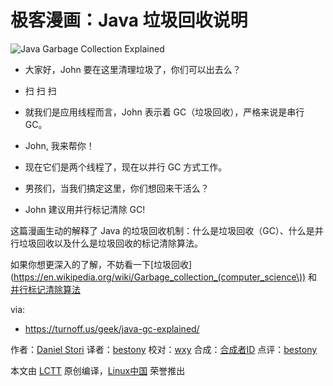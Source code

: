 极客漫画：Java 垃圾回收说明
=====

![Java Garbage Collection Explained](https://turnoff.us/image/en/java-gc-explained.png)

- 大家好，John 要在这里清理垃圾了，你们可以出去么？


- 扫 扫 扫
- 就我们是应用线程而言，John 表示着 GC（垃圾回收），严格来说是串行 GC。

- John, 我来帮你！
- 现在它们是两个线程了，现在以并行 GC 方式工作。


- 男孩们，当我们搞定这里，你们想回来干活么？
- John 建议用并行标记清除 GC!

这篇漫画生动的解释了 Java 的垃圾回收机制：什么是垃圾回收（GC）、什么是并行垃圾回收以及什么是垃圾回收的标记清除算法。

如果你想更深入的了解，不妨看一下[垃圾回收](https://en.wikipedia.org/wiki/Garbage_collection_(computer_science\)) 和[并行标记清除算法](https://en.wikipedia.org/wiki/Concurrent_mark_sweep_collector)

via:
- https://turnoff.us/geek/java-gc-explained/

作者：[Daniel Stori][a]
译者：[bestony](https://github.com/bestony)
校对：[wxy](https://github.com/wxy)
合成：[合成者ID](https://github.com/合成者ID)
点评：[bestony](https://github.com/bestony)

本文由 [LCTT](https://github.com/LCTT/TranslateProject) 原创编译，[Linux中国](https://linux.cn/) 荣誉推出

[a]:http://turnoff.us/about/
